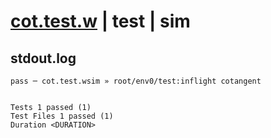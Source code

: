 # [cot.test.w](../../../../../../examples/tests/sdk_tests/math/cot.test.w) | test | sim

## stdout.log
```log
pass ─ cot.test.wsim » root/env0/test:inflight cotangent
 
 
Tests 1 passed (1)
Test Files 1 passed (1)
Duration <DURATION>
```

